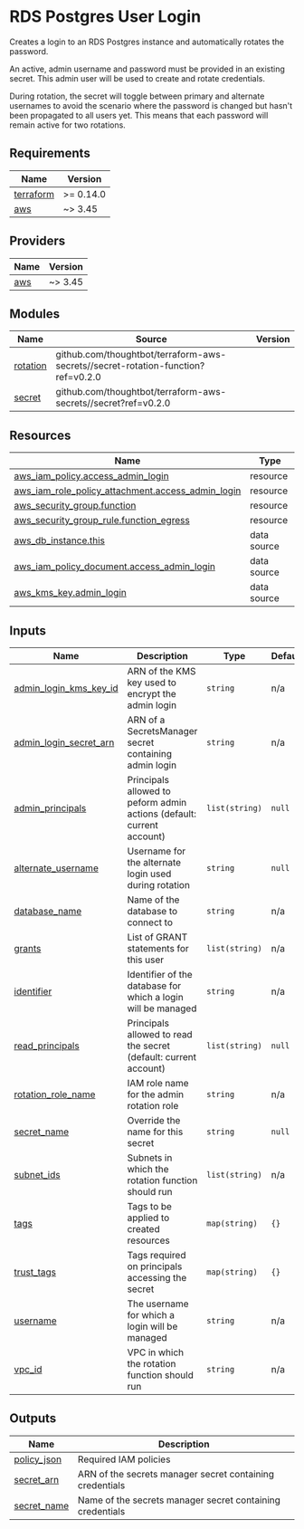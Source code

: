 # RDS Postgres User Login

Creates a login to an RDS Postgres instance and automatically rotates the
password.

An active, admin username and password must be provided in an existing secret.
This admin user will be used to create and rotate credentials.

During rotation, the secret will toggle between primary and alternate usernames
to avoid the scenario where the password is changed but hasn't been propagated
to all users yet. This means that each password will remain active for two
rotations.

<!-- BEGIN_TF_DOCS -->
## Requirements

| Name | Version |
|------|---------|
| <a name="requirement_terraform"></a> [terraform](#requirement\_terraform) | >= 0.14.0 |
| <a name="requirement_aws"></a> [aws](#requirement\_aws) | ~> 3.45 |

## Providers

| Name | Version |
|------|---------|
| <a name="provider_aws"></a> [aws](#provider\_aws) | ~> 3.45 |

## Modules

| Name | Source | Version |
|------|--------|---------|
| <a name="module_rotation"></a> [rotation](#module\_rotation) | github.com/thoughtbot/terraform-aws-secrets//secret-rotation-function?ref=v0.2.0 |  |
| <a name="module_secret"></a> [secret](#module\_secret) | github.com/thoughtbot/terraform-aws-secrets//secret?ref=v0.2.0 |  |

## Resources

| Name | Type |
|------|------|
| [aws_iam_policy.access_admin_login](https://registry.terraform.io/providers/hashicorp/aws/latest/docs/resources/iam_policy) | resource |
| [aws_iam_role_policy_attachment.access_admin_login](https://registry.terraform.io/providers/hashicorp/aws/latest/docs/resources/iam_role_policy_attachment) | resource |
| [aws_security_group.function](https://registry.terraform.io/providers/hashicorp/aws/latest/docs/resources/security_group) | resource |
| [aws_security_group_rule.function_egress](https://registry.terraform.io/providers/hashicorp/aws/latest/docs/resources/security_group_rule) | resource |
| [aws_db_instance.this](https://registry.terraform.io/providers/hashicorp/aws/latest/docs/data-sources/db_instance) | data source |
| [aws_iam_policy_document.access_admin_login](https://registry.terraform.io/providers/hashicorp/aws/latest/docs/data-sources/iam_policy_document) | data source |
| [aws_kms_key.admin_login](https://registry.terraform.io/providers/hashicorp/aws/latest/docs/data-sources/kms_key) | data source |

## Inputs

| Name | Description | Type | Default | Required |
|------|-------------|------|---------|:--------:|
| <a name="input_admin_login_kms_key_id"></a> [admin\_login\_kms\_key\_id](#input\_admin\_login\_kms\_key\_id) | ARN of the KMS key used to encrypt the admin login | `string` | n/a | yes |
| <a name="input_admin_login_secret_arn"></a> [admin\_login\_secret\_arn](#input\_admin\_login\_secret\_arn) | ARN of a SecretsManager secret containing admin login | `string` | n/a | yes |
| <a name="input_admin_principals"></a> [admin\_principals](#input\_admin\_principals) | Principals allowed to peform admin actions (default: current account) | `list(string)` | `null` | no |
| <a name="input_alternate_username"></a> [alternate\_username](#input\_alternate\_username) | Username for the alternate login used during rotation | `string` | `null` | no |
| <a name="input_database_name"></a> [database\_name](#input\_database\_name) | Name of the database to connect to | `string` | n/a | yes |
| <a name="input_grants"></a> [grants](#input\_grants) | List of GRANT statements for this user | `list(string)` | n/a | yes |
| <a name="input_identifier"></a> [identifier](#input\_identifier) | Identifier of the database for which a login will be managed | `string` | n/a | yes |
| <a name="input_read_principals"></a> [read\_principals](#input\_read\_principals) | Principals allowed to read the secret (default: current account) | `list(string)` | `null` | no |
| <a name="input_rotation_role_name"></a> [rotation\_role\_name](#input\_rotation\_role\_name) | IAM role name for the admin rotation role | `string` | n/a | yes |
| <a name="input_secret_name"></a> [secret\_name](#input\_secret\_name) | Override the name for this secret | `string` | `null` | no |
| <a name="input_subnet_ids"></a> [subnet\_ids](#input\_subnet\_ids) | Subnets in which the rotation function should run | `list(string)` | n/a | yes |
| <a name="input_tags"></a> [tags](#input\_tags) | Tags to be applied to created resources | `map(string)` | `{}` | no |
| <a name="input_trust_tags"></a> [trust\_tags](#input\_trust\_tags) | Tags required on principals accessing the secret | `map(string)` | `{}` | no |
| <a name="input_username"></a> [username](#input\_username) | The username for which a login will be managed | `string` | n/a | yes |
| <a name="input_vpc_id"></a> [vpc\_id](#input\_vpc\_id) | VPC in which the rotation function should run | `string` | n/a | yes |

## Outputs

| Name | Description |
|------|-------------|
| <a name="output_policy_json"></a> [policy\_json](#output\_policy\_json) | Required IAM policies |
| <a name="output_secret_arn"></a> [secret\_arn](#output\_secret\_arn) | ARN of the secrets manager secret containing credentials |
| <a name="output_secret_name"></a> [secret\_name](#output\_secret\_name) | Name of the secrets manager secret containing credentials |
<!-- END_TF_DOCS -->

